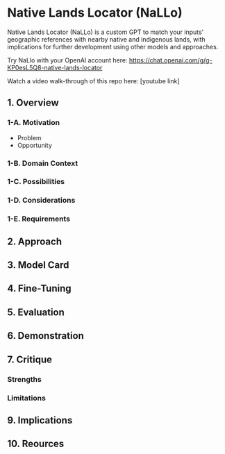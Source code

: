 # Native Lands Locator (NaLLo)
Native Lands Locator (NaLLo) is a custom GPT to match your inputs' geographic references with nearby native and indigenous lands, with implications for further development using other models and approaches.

Try NaLlo with your OpenAI account here: https://chat.openai.com/g/g-KP0esL5Q8-native-lands-locator

Watch a video walk-through of this repo here: [youtube link]

## 1. Overview

### 1-A. Motivation
- Problem
- Opportunity

### 1-B. Domain Context

### 1-C. Possibilities

### 1-D. Considerations

### 1-E. Requirements

## 2. Approach

## 3. Model Card

## 4. Fine-Tuning

## 5. Evaluation

## 6. Demonstration

## 7. Critique

### Strengths

### Limitations

## 9. Implications

## 10. Reources
